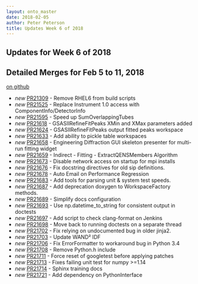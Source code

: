 ```yaml
---
layout: onto_master
date: 2018-02-05
author: Peter Peterson
title: Updates Week 6 of 2018
---
```

Updates for Week 6 of 2018
--------------------------

Detailed Merges for Feb 5 to 11, 2018
-------------------------------------
[on github](https://github.com/mantidproject/mantid/pulls?q=is%3Apr+merged%3A2018-02-06..2018-02-11)

* *new* [PR21309](https://github.com/mantidproject/mantid/pull/21309) - Remove RHEL6 from build scripts
* *new* [PR21525](https://github.com/mantidproject/mantid/pull/21525) - Replace Instrument 1.0 access with ComponentInfo/DetectorInfo
* *new* [PR21595](https://github.com/mantidproject/mantid/pull/21595) - Speed up SumOverlappingTubes
* *new* [PR21618](https://github.com/mantidproject/mantid/pull/21618) - GSASIIRefineFitPeaks XMin and XMax parameters added
* *new* [PR21624](https://github.com/mantidproject/mantid/pull/21624) - GSASIIRefineFitPeaks output fitted peaks workspace
* *new* [PR21633](https://github.com/mantidproject/mantid/pull/21633) - Add ability to pickle table workspaces
* *new* [PR21658](https://github.com/mantidproject/mantid/pull/21658) - Engineering Diffraction GUI skeleton presenter for multi-run fitting widget
* *new* [PR21659](https://github.com/mantidproject/mantid/pull/21659) - Indirect - Fitting - ExtractQENSMembers Algorithm
* *new* [PR21673](https://github.com/mantidproject/mantid/pull/21673) - Disable network access on startup for mpi installs
* *new* [PR21676](https://github.com/mantidproject/mantid/pull/21676) - Fix docstring directives for old sip definitions.
* *new* [PR21678](https://github.com/mantidproject/mantid/pull/21678) - Auto Email on Performance Regression
* *new* [PR21683](https://github.com/mantidproject/mantid/pull/21683) - Add tools for parsing unit & system test speeds.
* *new* [PR21687](https://github.com/mantidproject/mantid/pull/21687) - Add deprecation doxygen to WorkspaceFactory methods.
* *new* [PR21689](https://github.com/mantidproject/mantid/pull/21689) - Simplify docs configuration
* *new* [PR21693](https://github.com/mantidproject/mantid/pull/21693) - Use np.datetime_to_string for consistent output in doctests
* *new* [PR21697](https://github.com/mantidproject/mantid/pull/21697) - Add script to check clang-format on Jenkins
* *new* [PR21698](https://github.com/mantidproject/mantid/pull/21698) - Move back to running doctests on a separate thread
* *new* [PR21702](https://github.com/mantidproject/mantid/pull/21702) - Fix relying on undocumented bug in older jinja2.
* *new* [PR21703](https://github.com/mantidproject/mantid/pull/21703) - Update WAND² IDF
* *new* [PR21706](https://github.com/mantidproject/mantid/pull/21706) - Fix ErrorFormatter to workaround bug in Python 3.4
* *new* [PR21708](https://github.com/mantidproject/mantid/pull/21708) - Remove Python.h include
* *new* [PR21711](https://github.com/mantidproject/mantid/pull/21711) - Force reset of googletest before applying patches
* *new* [PR21713](https://github.com/mantidproject/mantid/pull/21713) - Fixes failing unit test for numpy >=1.14
* *new* [PR21714](https://github.com/mantidproject/mantid/pull/21714) - Sphinx training docs
* *new* [PR21721](https://github.com/mantidproject/mantid/pull/21721) - Add dependency on PythonInterface
